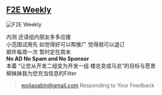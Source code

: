 ## [F2E Weekly](http://sandywu.me/weekly/)

![F2E Weekly](http://octodex.github.com/images/octobiwan.jpg)

内测 还请组内朋友多多应援  
小范围试用先 如觉得好可以帮推广 觉得弱可以退订   
邮件每周一次 暂时定在周末   
**No AD No Spam and No Sponsor**  
本着 “让您从开发二组变为开发一组 楼总变成马总”的目标与愿景  
柳妹妹我为您充当信息的Filter  

> wojiaoabin@gmail.com Responding to Your Feedback